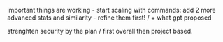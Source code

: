 

important things are working - start scaling with commands: add 2 more advanced stats and similarity - refine them first! / + what gpt proposed


strenghten security by the plan / first overall then project based. 




